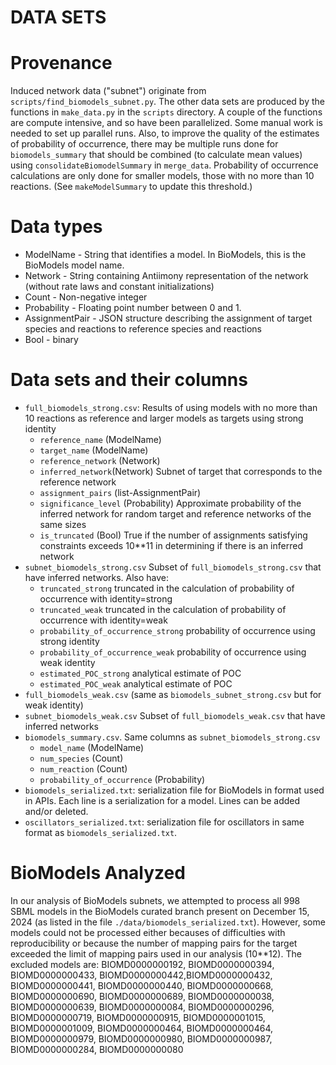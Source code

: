 # DATA SETS
# Provenance
Induced network data ("subnet") originate from ``scripts/find_biomodels_subnet.py``. The other data sets are produced by the functions in ``make_data.py`` in the ``scripts`` directory. A couple of the functions are compute intensive, and so have been parallelized. Some manual work is needed to set up parallel runs. Also, to improve the quality of the estimates of probability of occurrence, there may be multiple runs done for ``biomodels_summary`` that should be combined (to calculate mean values) using ``consolidateBiomodelSummary`` in ``merge_data``. Probability of occurrence calculations are only done for smaller models, those with no more than 10 reactions. (See ``makeModelSummary`` to update this threshold.)
# Data types
* ModelName - String that identifies a model. In BioModels, this is the BioModels model name.
* Network - String containing Antiimony representation of the network (without rate laws and constant initializations)
* Count - Non-negative integer
* Probability - Floating point number between 0 and 1.
* AssignmentPair - JSON structure describing the assignment of target species and reactions to reference species and reactions
* Bool - binary

# Data sets and their columns
* ``full_biomodels_strong.csv``: Results of using models with no more than 10 reactions as reference and larger models as targets using strong identity
  * ``reference_name`` (ModelName)
  * ``target_name`` (ModelName)
  * ``reference_network`` (Network)
  * ``inferred_network``(Network) Subnet of target that corresponds to the reference network
  * ``assignment_pairs`` (list-AssignmentPair)
  * ``significance_level`` (Probability) Approximate probability of the inferred network for random target and reference networks of the same sizes
  * ``is_truncated`` (Bool) True if the number of assignments satisfying constraints exceeds 10**11 in determining if there is an inferred network
* ``subnet_biomodels_strong.csv`` Subset of ``full_biomodels_strong.csv`` that have inferred networks. Also have:
  * ``truncated_strong`` truncated in the calculation of probability of occurrence with identity=strong
  * ``truncated_weak`` truncated in the calculation of probability of occurrence with identity=weak
  * ``probability_of_occurrence_strong`` probability of occurrence using strong identity
  * ``probability_of_occurrence_weak`` probability of occurrence using weak identity
  * ``estimated_POC_strong`` analytical estimate of POC
  * ``estimated_POC_weak`` analytical estimate of POC
* ``full_biomodels_weak.csv`` (same as ``biomodels_subnet_strong.csv`` but for weak identity)
* ``subnet_biomodels_weak.csv`` Subset of ``full_biomodels_weak.csv`` that have inferred networks
* ``biomodels_summary.csv``. Same columns as ``subnet_biomodels_strong.csv``
  * ``model_name`` (ModelName)
  * ``num_species`` (Count)
  * ``num_reaction`` (Count)
  * ``probability_of_occurrence`` (Probability)
* ``biomodels_serialized.txt``: serialization file for BioModels in format used in APIs. Each line is a serialization for a model. Lines can be added and/or deleted.
* ``oscillators_serialized.txt``: serialization file for oscillators in same format as ``biomodels_serialized.txt``.
# BioModels Analyzed
In our analysis of BioModels subnets, we attempted to process all 998 SBML models in the BioModels curated branch present on December 15, 2024
(as listed in the file ``./data/biomodels_serialized.txt``).
However, some models could not be processed either becauses of difficulties with reproducibility or because the number of mapping pairs for the target exceeded the limit of mapping pairs used in our analysis (10**12). The excluded models are:
 BIOMD0000000192, BIOMD0000000394, BIOMD0000000433, BIOMD0000000442,BIOMD0000000432, BIOMD0000000441, BIOMD0000000440,
      BIOMD0000000668, BIOMD0000000690, BIOMD0000000689, BIOMD0000000038, BIOMD0000000639,
      BIOMD0000000084, BIOMD0000000296, BIOMD0000000719,  BIOMD0000000915,  BIOMD0000001015, BIOMD0000001009, BIOMD0000000464,
      BIOMD0000000464,  BIOMD0000000979, BIOMD0000000980,
      BIOMD0000000987, BIOMD0000000284, BIOMD0000000080
